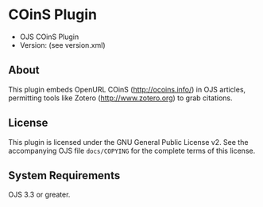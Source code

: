 # COinS Plugin

- OJS COinS Plugin
- Version: (see version.xml)

About
-----
This plugin embeds OpenURL COinS (http://ocoins.info/) in OJS articles,
permitting tools like Zotero (http://www.zotero.org) to grab citations.

License
-------
This plugin is licensed under the GNU General Public License v2. See the
accompanying OJS file `docs/COPYING` for the complete terms of this license.

System Requirements
-------------------
OJS 3.3 or greater.
